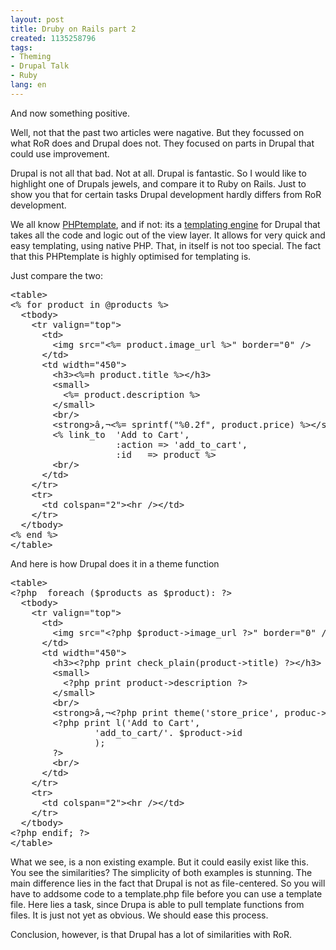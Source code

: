 ```yaml
---
layout: post
title: Druby on Rails part 2
created: 1135258796
tags:
- Theming
- Drupal Talk
- Ruby
lang: en
---
```

And now something positive. 

Well, not that the past two articles were nagative. But they focussed on what RoR does and Drupal does not. They focused on parts in Drupal that could use improvement. 

Drupal is not all that bad. Not at all. Drupal is fantastic. So I would like to highlight one of Drupals jewels, and compare it to Ruby on Rails. Just to show you that for certain tasks Drupal development hardly differs from RoR development.

We all know <a href="http://drupal.org/phptemplate">PHPtemplate</a>, and if not: its a <a href="http://drupal.org/node/937">templating engine</a> for Drupal that takes all the code and logic out of the view layer. It allows for very quick and easy templating, using native PHP. That, in itself is not too special. The fact that this PHPtemplate is highly optimised for templating is. 

Just compare the two: 
<pre>
&lt;table&gt;
&lt;% for product in @products %&gt;
  &lt;tbody&gt;
    &lt;tr valign=&quot;top&quot;&gt;
      &lt;td&gt;
        &lt;img src=&quot;&lt;%= product.image_url %&gt;&quot; border=&quot;0&quot; /&gt;
      &lt;/td&gt;
      &lt;td width=&quot;450&quot;&gt;
        &lt;h3&gt;&lt;%=h product.title %&gt;&lt;/h3&gt;
        &lt;small&gt;
          &lt;%= product.description %&gt;
        &lt;/small&gt;
        &lt;br/&gt;
        &lt;strong&gt;â‚¬&lt;%= sprintf(&quot;%0.2f&quot;, product.price) %&gt;&lt;/strong&gt;
        &lt;% link_to  'Add to Cart',
                    :action =&gt; 'add_to_cart',
                    :id   =&gt; product %&gt;
        &lt;br/&gt;
      &lt;/td&gt;
    &lt;/tr&gt;
    &lt;tr&gt;
      &lt;td colspan=&quot;2&quot;&gt;&lt;hr /&gt;&lt;/td&gt;
    &lt;/tr&gt;
  &lt;/tbody&gt;
&lt;% end %&gt;
&lt;/table&gt;
</pre>
And here is how Drupal does it in a theme function
<pre>
&lt;table&gt;
&lt;?php  foreach ($products as $product): ?&gt;
  &lt;tbody&gt;
    &lt;tr valign=&quot;top&quot;&gt;
      &lt;td&gt;
        &lt;img src=&quot;&lt;?php $product-&gt;image_url ?&gt;&quot; border=&quot;0&quot; /&gt;
      &lt;/td&gt;
      &lt;td width=&quot;450&quot;&gt;
        &lt;h3&gt;&lt;?php print check_plain(product-&gt;title) ?&gt;&lt;/h3&gt;
        &lt;small&gt;
          &lt;?php print product-&gt;description ?&gt;
        &lt;/small&gt;
        &lt;br/&gt;
        &lt;strong&gt;â‚¬&lt;?php print theme('store_price', produc-&gt;price) ?&gt;&lt;/strong&gt;
        &lt;?php print l('Add to Cart',
                'add_to_cart/'. $product-&gt;id
                );
        ?&gt;
        &lt;br/&gt;
      &lt;/td&gt;
    &lt;/tr&gt;
    &lt;tr&gt;
      &lt;td colspan=&quot;2&quot;&gt;&lt;hr /&gt;&lt;/td&gt;
    &lt;/tr&gt;
  &lt;/tbody&gt;
&lt;?php endif; ?&gt;
&lt;/table&gt;
</pre>

What we see, is a non existing example. But it could easily exist like this. You see the similarities? The simplicity of both examples is stunning. The main difference lies in the fact that Drupal is not as file-centered. So you will have to addsome code to a template.php file before you can use a template file. Here lies a task, since Drupa is able to pull template functions from files. It is just not yet as obvious. We should ease this process. 

Conclusion, however, is that Drupal has a lot of similarities with RoR. 
